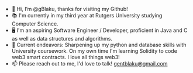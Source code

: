 - 👋 Hi, I’m @gBlaku, thanks for visiting my Github!
- 📚 I'm currently in my third year at Rutgers University studying Computer Science.
- 🖥️ I'm an aspiring Software Engineer / Developer, proficient in Java and C as well as data structures and algorithms.
- 🧠 Current endeavors: Sharpening up my python and database skills with University coursework. On my own time I'm learning Solidity to code web3 smart contracts. I love all things web3!
- 📫 Please reach out to me, I'd love to talk! gentblaku@gmail.com 

<!---
gBlaku/gBlaku is a ✨ special ✨ repository because its `README.md` (this file) appears on your GitHub profile.
You can click the Preview link to take a look at your changes.
--->
